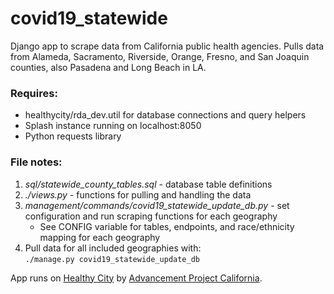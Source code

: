 # covid19_statewide
Django app to scrape data from California public health agencies.  Pulls data from Alameda, Sacramento, Riverside, Orange, Fresno, and San Joaquin counties, also Pasadena and Long Beach in LA.  

### Requires:
* healthycity/rda_dev.util for database connections and query helpers
* Splash instance running on localhost:8050
* Python requests library

### File notes:

1. _sql/statewide_county_tables.sql_ -  database table definitions
2. _./views.py_ - functions for pulling and handling the data
3. _management/commands/covid19_statewide_update_db.py_ - set configuration and run scraping functions for each geography
	* See CONFIG variable for tables, endpoints, and race/ethnicity mapping for each geography
4. Pull data for all included geographies with:  
`./manage.py covid19_statewide_update_db`

App runs on [Healthy City](https://www.healthycity.org) by [Advancement Project California](https://www.advancementprojectca.org).